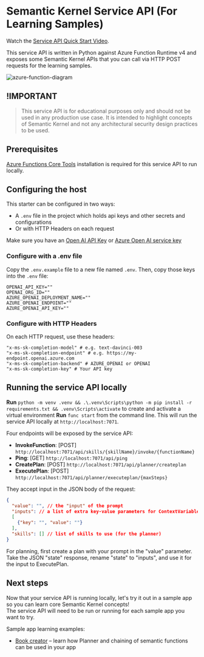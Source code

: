 # Semantic Kernel Service API (For Learning Samples)

Watch the [Service API Quick Start Video](https://aka.ms/SK-Local-API-Setup).

This service API is written in Python against Azure Function Runtime v4 and exposes
some Semantic Kernel APIs that you can call via HTTP POST requests for the learning samples.

![azure-function-diagram](https://user-images.githubusercontent.com/146438/222305329-0557414d-38ce-4712-a7c1-4f6c63c20320.png)

## !IMPORTANT

> This service API is for educational purposes only and should not be used in any production use
> case. It is intended to highlight concepts of Semantic Kernel and not any architectural
> security design practices to be used.

## Prerequisites

[Azure Functions Core Tools](https://learn.microsoft.com/azure/azure-functions/functions-run-local)
installation is required for this service API to run locally.

## Configuring the host

This starter can be configured in two ways:

- A `.env` file in the project which holds api keys and other secrets and configurations
- Or with HTTP Headers on each request

Make sure you have an
[Open AI API Key](https://openai.com/api/) or
[Azure Open AI service key](https://learn.microsoft.com/azure/cognitive-services/openai/quickstart?pivots=rest-api)

### Configure with a .env file

Copy the `.env.example` file to a new file named `.env`. Then, copy those keys into the `.env` file:

```
OPENAI_API_KEY=""
OPENAI_ORG_ID=""
AZURE_OPENAI_DEPLOYMENT_NAME=""
AZURE_OPENAI_ENDPOINT=""
AZURE_OPENAI_API_KEY=""
```

### Configure with HTTP Headers

On each HTTP request, use these headers:

```
"x-ms-sk-completion-model" # e.g. text-davinci-003
"x-ms-sk-completion-endpoint" # e.g. https://my-endpoint.openai.azure.com
"x-ms-sk-completion-backend" # AZURE_OPENAI or OPENAI
"x-ms-sk-completion-key" # Your API key
```

## Running the service API locally

**Run** `python -m venv .venv && .\.venv\Scripts\python -m pip install -r requirements.txt && .venv\Scripts\activate`
to create and activate a virtual environment
**Run** `func start` from the command line. This will run the service API locally at `http://localhost:7071`.

Four endpoints will be exposed by the service API:

- **InvokeFunction**: [POST] `http://localhost:7071/api/skills/{skillName}/invoke/{functionName}`
- **Ping**: [GET] `http://localhost:7071/api/ping`
- **CreatePlan**: [POST] `http://localhost:7071/api/planner/createplan`
- **ExecutePlan**: [POST] `http://localhost:7071/api/planner/executeplan/{maxSteps}`

They accept input in the JSON body of the request:

```json
{
  "value": "", // the "input" of the prompt
  "inputs": // a list of extra key-value parameters for ContextVariables or Plan State
  [
    {"key": "", "value": ""}
  ],
  "skills": [] // list of skills to use (for the planner)
}
```

For planning, first create a plan with your prompt in the "value" parameter.  Take the JSON "state" response,
rename "state" to "inputs", and use it for the input to ExecutePlan.

## Next steps

Now that your service API is running locally,
let's try it out in a sample app so you can learn core Semantic Kernel concepts!  
The service API will need to be run or running for each sample app you want to try.

Sample app learning examples:

- [Book creator](../../apps/book-creator-webapp-react/README.md) – learn how Planner and chaining of
    semantic functions can be used in your app
